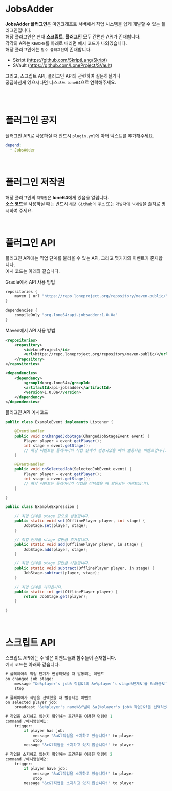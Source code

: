 # JobsAdder
**JobsAdder 플러그인**은 마인크래프트 서버에서 직업 시스템을 쉽게 개발할 수 있는 플러그인입니다.<br>
해당 플러그인은 현재 **스크립트**, **플러그인** 모두 간편한 API가 존재합니다.<br>
각각의 API는 `README`를 아래로 내리면 예시 코드가 나와있습니다.<br>
해당 플러그인에는 `필수 플러그인`이 존재합니다.<br>

- Skript (https://github.com/SkriptLang/Skript)
- SVault (https://github.com/LoneProject/SVault)

그리고, 스크립트 API, 플러그인 API와 관련하여 질문하실거나<br>
궁금하신게 있으시다면 디스코드 `lone64`으로 연락해주세요.<br><br>

<br>

# 플러그인 공지
플러그인 API로 사용하실 때 반드시 `plugin.yml`에 아래 텍스트를 추가해주세요.
```yaml
depend:
  - JobsAdder
```

<br>

# 플러그인 저작권
해당 플러그인의 `저작권`은 **lone64**에게 있음을 알립니다.<br>
**소스 코드**을 사용하실 때는 반드시 `해당 Github의 주소` 또는 `개발자의 닉네임`을 출처로 명시하여 주세요.

<br>

# 플러그인 API
플러그인 API에는 직업 단계를 불러올 수 있는 API, 그리고 몇가지의 이벤트가 존재합니다.<br>
예시 코드는 아래와 같습니다.

Gradle에서 API 사용 방법
```groovy
repositories {
    maven { url "https://repo.loneproject.org/repository/maven-public/" }
}

dependencies {
    compileOnly "org.lone64:api-jobsadder:1.0.0a"
}
```

Maven에서 API 사용 방법
```xml
<repositories>
    <repository>
        <id>LoneProject</id>
        <url>https://repo.loneproject.org/repository/maven-public/</url>
    </repository>
</repositories>

<dependencies>
    <dependency>
        <groupId>org.lone64</groupId>
        <artifactId>api-jobsadder</artifactId>
        <version>1.0.0a</version>
    </dependency>
</dependencies>
```

플러그인 API 예시코드
```java
public class ExampleEvent implements Listener {

	@EventHandler
	public void onChangedJobStage(ChangedJobStageEvent event) {
		Player player = event.getPlayer();
		int stage = event.getStage();
		// 해당 이벤트는 플레이어의 직업 단계가 변경되었을 때의 발동되는 이벤트입니다.
	}

	@EventHandler
	public void onSelectedJob(SelectedJobEvent event) {
		Player player = event.getPlayer();
		int stage = event.getStage();
		// 해당 이벤트는 플레이어가 직업을 선택했을 때 발동되는 이벤트입니다.
	}

}
```

```java
public class ExampleExpression {

	// 직업 단계를 stage 값으로 설정합니다.
	public static void set(OfflinePlayer player, int stage) {
		JobStage.set(player, stage);
	}

	// 직업 단계를 stage 값만큼 추가합니다.
	public static void add(OfflinePlayer player, in stage) {
		JobStage.add(player, stage);
	}

	// 직업 단계를 stage 값만큼 차감합니다.
	public static void subtract(OfflinePlayer player, in stage) {
		JobStage.subtract(player, stage);
	}

	// 직업 단계를 가져옵니다.
	public static int get(OfflinePlayer player) {
		return JobStage.get(player);
	}

}
```

<br>

# 스크립트 API
스크립트 API에는 수 많은 이벤트들과 함수들이 존재합니다.<br>
예시 코드는 아래와 같습니다.

```javascript
# 플레이어의 직업 단계가 변경되었을 때 발동되는 이벤트
on changed job stage:
	message "&e%player's job% 직업&f의 &e%player's stage%단계&f를 &a해금&f하셨습니다!" to player
	stop

# 플레이어가 직업을 선택했을 때 발동되는 이벤트
on selected player job:
	broadcast "&e%player's name%&f님이 &a[%player's job% 직업]&f을 선택하셨습니다!"

# 직업을 소지하고 있는지 확인하는 조건문을 이용한 명령어 1
command /예시명령어1:
	trigger:
		if player has job:
			message "&a&l직업을 소지하고 있습니다!" to player
			stop
		message "&c&l직업을 소지하고 있지 않습니다!" to player

# 직업을 소지하고 있는지 확인하는 조건문을 이용한 명령어 2
command /예시명령어2:
	trigger:
		if player have job:
			message "&a&l직업을 소지하고 있습니다!" to player
			stop
		message "&c&l직업을 소지하고 있지 않습니다!" to player
```
